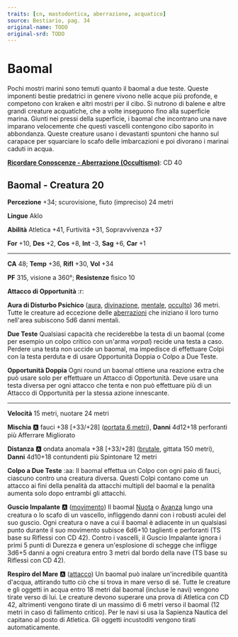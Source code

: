```yaml
---
traits: [cn, mastodontica, aberrazione, acquatico]
source: Bestiario, pag. 34
original-name: TODO
original-srd: TODO
---
```


# Baomal

Pochi mostri marini sono temuti quanto il baomal a due teste. Queste imponenti bestie predatrici in genere vivono nelle acque più profonde, e competono con kraken e altri mostri per il cibo. Si nutrono di balene e altre grandi creature acquatiche, che a volte inseguono fino alla superficie marina. Giunti nei pressi della superficie, i baomal che incontrano una nave imparano velocemente che questi vascelli contengono cibo saporito in abbondanza. Queste creature usano i devastanti spuntoni che hanno sul carapace per squarciare lo scafo delle imbarcazioni e poi divorano i marinai caduti in acqua.

**[Ricordare Conoscenze - Aberrazione (Occultismo)](/azioni/ricordare-conoscenze)**: CD 40

## Baomal - Creatura 20

**Percezione** +34; scurovisione, fiuto (impreciso) 24 metri

**Lingue** Aklo

**Abilità** Atletica +41, Furtività +31, Sopravvivenza +37

**For** +10, **Des** +2, **Cos** +8, **Int** -3, **Sag** +6, **Car** +1

***

**CA** 48; **Temp** +36, **Rifl** +30, **Vol** +34

**PF** 315, visione a 360°; **Resistenze** fisico 10

**Attacco di Opportunità** :r:

**Aura di Disturbo Psichico** ([aura](/tratti/aura), [divinazione](/tratti/divinazione), [mentale](/tratti/mentale), [occulto](/tratti/occulto)) 36 metri. Tutte le creature ad eccezione delle [aberrazioni](/tratti/aberrazione) che iniziano il loro turno nell'area subiscono 5d6 danni mentali.

**Due Teste** Qualsiasi capacità che reciderebbe la testa di un baomal (come per esempio un colpo critico con un'arma *vorpal*) recide una testa a caso. Perdere una testa non uccide un baomal, ma impedisce di effettuare Colpi con la testa perduta e di usare Opportunità Doppia o Colpo a Due Teste.

**Opportunità Doppia** Ogni round un baomal ottiene una reazione extra che può usare solo per effettuare un Attacco di Opportunità. Deve usare una testa diversa per ogni attacco che tenta e non può effettuare più di un Attacco di Opportunità per la stessa azione innescante.

***

**Velocità** 15 metri, nuotare 24 metri

**Mischia** :a: fauci +38 \[+33/+28] ([portata 6 metri](/tratti/portata)), **Danni** 4d12+18 perforanti più Afferrare Migliorato

**Distanza** :a: ondata anomala +38 \[+33/+28] ([brutale](/tratti/brutale), gittata 150 metri), **Danni** 4d10+18 contundenti più Spintonare 12 metri

**Colpo a Due Teste** :aa: Il baomal effettua un Colpo con ogni paio di fauci, ciascuno contro una creatura diversa. Questi Colpi contano come un attacco ai fini della penalità da attacchi multipli del baomal e la penalità aumenta solo dopo entrambi gli attacchi.

**Guscio Impalante** :a:  ([movimento](/tratti/movimento)) Il baomal [Nuota](/azioni/nuotare) o [Avanza](/azioni/avanzare) lungo una creatura o lo scafo di un vascello, infliggendo danni con i robusti aculei del suo guscio. Ogni creatura o nave a cui il baomal è adiacente in un qualsiasi punto durante il suo movimento subisce 6d6+10 taglienti e perforanti (TS base su Riflessi con CD 42). Contro i vascelli, il Guscio Impalante ignora i primi 5 punti di Durezza e genera un'esplosione di schegge che infligge 3d6+5 danni a ogni creatura entro 3 metri dal bordo della nave (TS base su Riflessi con CD 42).

**Respiro del Mare** :a: ([attacco](/tratti/attacco)) Un baomal può inalare un'incredibile quantità d'acqua, attirando tutto ciò che si trova in mare verso di sé. Tutte le creature e gli oggetti in acqua entro 18 metri dal baomal (incluse le navi) vengono tirate verso di lui. Le creature devono superare una prova di Atletica con CD 42, altrimenti vengono tirate di un massimo di 6 metri verso il baomal (12 metri in caso di fallimento critico). Per le navi si usa la Sapienza Nautica del capitano al posto di Atletica. Gli oggetti incustoditi vengono tirati automaticamente.

